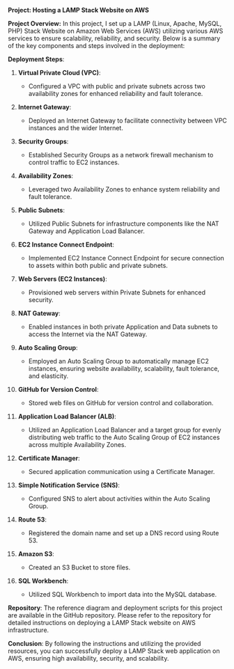 **Project: Hosting a LAMP Stack Website on AWS**

**Project Overview:** In this project, I set up a LAMP (Linux, Apache, MySQL, PHP) Stack Website on Amazon Web Services (AWS) utilizing various AWS services to ensure scalability, reliability, and security. Below is a summary of the key components and steps involved in the deployment:

**Deployment Steps**:

1. **Virtual Private Cloud (VPC)**:
   - Configured a VPC with public and private subnets across two availability zones for enhanced reliability and fault tolerance.

2. **Internet Gateway**:
   - Deployed an Internet Gateway to facilitate connectivity between VPC instances and the wider Internet.

3. **Security Groups**:
   - Established Security Groups as a network firewall mechanism to control traffic to EC2 instances.

4. **Availability Zones**:
   - Leveraged two Availability Zones to enhance system reliability and fault tolerance.

5. **Public Subnets**:
   - Utilized Public Subnets for infrastructure components like the NAT Gateway and Application Load Balancer.

6. **EC2 Instance Connect Endpoint**:
   - Implemented EC2 Instance Connect Endpoint for secure connection to assets within both public and private subnets.

7. **Web Servers (EC2 Instances)**:
   - Provisioned web servers within Private Subnets for enhanced security.

8. **NAT Gateway**:
   - Enabled instances in both private Application and Data subnets to access the Internet via the NAT Gateway.

9. **Auto Scaling Group**:
   - Employed an Auto Scaling Group to automatically manage EC2 instances, ensuring website availability, scalability, fault tolerance, and elasticity.

10. **GitHub for Version Control**:
    - Stored web files on GitHub for version control and collaboration.

11. **Application Load Balancer (ALB)**:
    - Utilized an Application Load Balancer and a target group for evenly distributing web traffic to the Auto Scaling Group of EC2 instances across multiple Availability Zones.

12. **Certificate Manager**:
    - Secured application communication using a Certificate Manager.

13. **Simple Notification Service (SNS)**:
    - Configured SNS to alert about activities within the Auto Scaling Group.

14. **Route 53**:
    - Registered the domain name and set up a DNS record using Route 53.

15. **Amazon S3**:
    - Created an S3 Bucket to store files.

16. **SQL Workbench**:
    - Utilized SQL Workbench to import data into the MySQL database.
     
**Repository**: The reference diagram and deployment scripts for this project are available in the GitHub repository. Please refer to the repository for detailed instructions on deploying a LAMP Stack website on AWS infrastructure.

**Conclusion**: By following the instructions and utilizing the provided resources, you can successfully deploy a LAMP Stack web application on AWS, ensuring high availability, security, and scalability.

